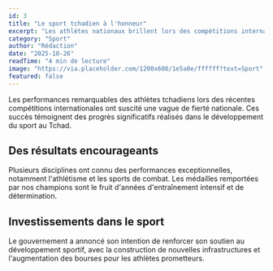 ```yaml
---
id: 3
title: "Le sport tchadien à l'honneur"
excerpt: "Les athlètes nationaux brillent lors des compétitions internationales récentes..."
category: "Sport"
author: "Rédaction"
date: "2025-10-26"
readTime: "4 min de lecture"
image: "https://via.placeholder.com/1200x600/1e5a8e/ffffff?text=Sport"
featured: false
---
```


Les performances remarquables des athlètes tchadiens lors des récentes compétitions internationales ont suscité une vague de fierté nationale. Ces succès témoignent des progrès significatifs réalisés dans le développement du sport au Tchad.

## Des résultats encourageants

Plusieurs disciplines ont connu des performances exceptionnelles, notamment l'athlétisme et les sports de combat. Les médailles remportées par nos champions sont le fruit d'années d'entraînement intensif et de détermination.

## Investissements dans le sport

Le gouvernement a annoncé son intention de renforcer son soutien au développement sportif, avec la construction de nouvelles infrastructures et l'augmentation des bourses pour les athlètes prometteurs.
